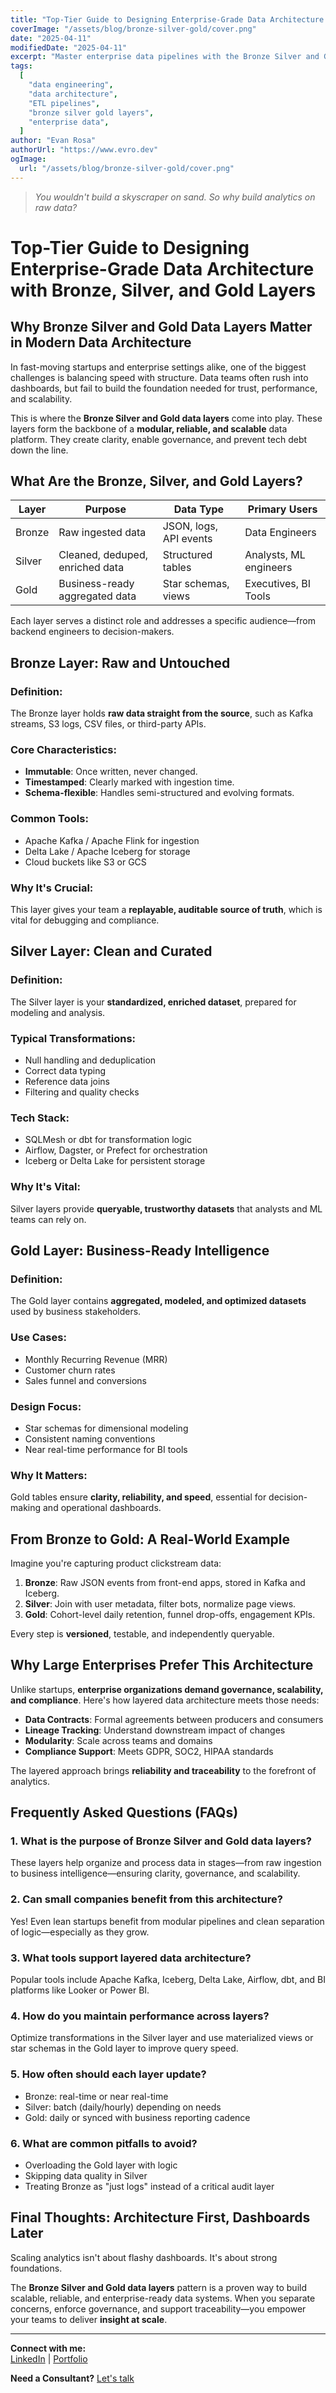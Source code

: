 ```yaml
---
title: "Top-Tier Guide to Designing Enterprise-Grade Data Architecture with Bronze, Silver, and Gold Layers"
coverImage: "/assets/blog/bronze-silver-gold/cover.png"
date: "2025-04-11"
modifiedDate: "2025-04-11"
excerpt: "Master enterprise data pipelines with the Bronze Silver and Gold data layers model. Learn how to build scalable, modular, and reliable data architecture for analytics success."
tags:
  [
    "data engineering",
    "data architecture",
    "ETL pipelines",
    "bronze silver gold layers",
    "enterprise data",
  ]
author: "Evan Rosa"
authorUrl: "https://www.evro.dev"
ogImage:
  url: "/assets/blog/bronze-silver-gold/cover.png"
---
```


> _You wouldn't build a skyscraper on sand. So why build analytics on raw data?_

# Top-Tier Guide to Designing Enterprise-Grade Data Architecture with Bronze, Silver, and Gold Layers

## Why Bronze Silver and Gold Data Layers Matter in Modern Data Architecture

In fast-moving startups and enterprise settings alike, one of the biggest challenges is balancing speed with structure. Data teams often rush into dashboards, but fail to build the foundation needed for trust, performance, and scalability.

This is where the **Bronze Silver and Gold data layers** come into play. These layers form the backbone of a **modular, reliable, and scalable** data platform. They create clarity, enable governance, and prevent tech debt down the line.

## What Are the Bronze, Silver, and Gold Layers?

| **Layer** | **Purpose**                     | **Data Type**          | **Primary Users**      |
| --------- | ------------------------------- | ---------------------- | ---------------------- |
| Bronze    | Raw ingested data               | JSON, logs, API events | Data Engineers         |
| Silver    | Cleaned, deduped, enriched data | Structured tables      | Analysts, ML engineers |
| Gold      | Business-ready aggregated data  | Star schemas, views    | Executives, BI Tools   |

Each layer serves a distinct role and addresses a specific audience—from backend engineers to decision-makers.

## Bronze Layer: Raw and Untouched

### Definition:

The Bronze layer holds **raw data straight from the source**, such as Kafka streams, S3 logs, CSV files, or third-party APIs.

### Core Characteristics:

- **Immutable**: Once written, never changed.
- **Timestamped**: Clearly marked with ingestion time.
- **Schema-flexible**: Handles semi-structured and evolving formats.

### Common Tools:

- Apache Kafka / Apache Flink for ingestion
- Delta Lake / Apache Iceberg for storage
- Cloud buckets like S3 or GCS

### Why It's Crucial:

This layer gives your team a **replayable, auditable source of truth**, which is vital for debugging and compliance.

## Silver Layer: Clean and Curated

### Definition:

The Silver layer is your **standardized, enriched dataset**, prepared for modeling and analysis.

### Typical Transformations:

- Null handling and deduplication
- Correct data typing
- Reference data joins
- Filtering and quality checks

### Tech Stack:

- SQLMesh or dbt for transformation logic
- Airflow, Dagster, or Prefect for orchestration
- Iceberg or Delta Lake for persistent storage

### Why It's Vital:

Silver layers provide **queryable, trustworthy datasets** that analysts and ML teams can rely on.

## Gold Layer: Business-Ready Intelligence

### Definition:

The Gold layer contains **aggregated, modeled, and optimized datasets** used by business stakeholders.

### Use Cases:

- Monthly Recurring Revenue (MRR)
- Customer churn rates
- Sales funnel and conversions

### Design Focus:

- Star schemas for dimensional modeling
- Consistent naming conventions
- Near real-time performance for BI tools

### Why It Matters:

Gold tables ensure **clarity, reliability, and speed**, essential for decision-making and operational dashboards.

## From Bronze to Gold: A Real-World Example

Imagine you're capturing product clickstream data:

1. **Bronze**: Raw JSON events from front-end apps, stored in Kafka and Iceberg.
2. **Silver**: Join with user metadata, filter bots, normalize page views.
3. **Gold**: Cohort-level daily retention, funnel drop-offs, engagement KPIs.

Every step is **versioned**, testable, and independently queryable.

## Why Large Enterprises Prefer This Architecture

Unlike startups, **enterprise organizations demand governance, scalability, and compliance**. Here's how layered data architecture meets those needs:

- **Data Contracts**: Formal agreements between producers and consumers
- **Lineage Tracking**: Understand downstream impact of changes
- **Modularity**: Scale across teams and domains
- **Compliance Support**: Meets GDPR, SOC2, HIPAA standards

The layered approach brings **reliability and traceability** to the forefront of analytics.

## Frequently Asked Questions (FAQs)

### 1. What is the purpose of Bronze Silver and Gold data layers?

These layers help organize and process data in stages—from raw ingestion to business intelligence—ensuring clarity, governance, and scalability.

### 2. Can small companies benefit from this architecture?

Yes! Even lean startups benefit from modular pipelines and clean separation of logic—especially as they grow.

### 3. What tools support layered data architecture?

Popular tools include Apache Kafka, Iceberg, Delta Lake, Airflow, dbt, and BI platforms like Looker or Power BI.

### 4. How do you maintain performance across layers?

Optimize transformations in the Silver layer and use materialized views or star schemas in the Gold layer to improve query speed.

### 5. How often should each layer update?

- Bronze: real-time or near real-time
- Silver: batch (daily/hourly) depending on needs
- Gold: daily or synced with business reporting cadence

### 6. What are common pitfalls to avoid?

- Overloading the Gold layer with logic
- Skipping data quality in Silver
- Treating Bronze as "just logs" instead of a critical audit layer

## Final Thoughts: Architecture First, Dashboards Later

Scaling analytics isn't about flashy dashboards. It's about strong foundations.

The **Bronze Silver and Gold data layers** pattern is a proven way to build scalable, reliable, and enterprise-ready data systems. When you separate concerns, enforce governance, and support traceability—you empower your teams to deliver **insight at scale**.

---

**Connect with me:**  
[LinkedIn](https://www.linkedin.com/in/evan-rosa/) | [Portfolio](https://www.evro.dev/)

**Need a Consultant?** [Let's talk](https://www.evro.dev/consultant)
